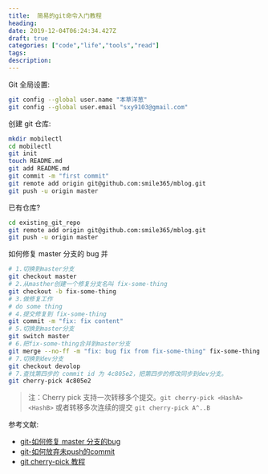 ```yaml
---
title:  简易的git命令入门教程
heading:
date: 2019-12-04T06:24:34.427Z
draft: true
categories: ["code","life","tools","read"]
tags: 
description: 
---
```


Git 全局设置:

```bash
git config --global user.name "本草洋葱"
git config --global user.email "sxy9103@gmail.com"
```

创建 git 仓库:
```bash
mkdir mobilectl
cd mobilectl
git init
touch README.md
git add README.md
git commit -m "first commit"
git remote add origin git@github.com:smile365/mblog.git
git push -u origin master
```

已有仓库?
```bash
cd existing_git_repo
git remote add origin git@github.com:smile365/mblog.git
git push -u origin master
```

如何修复 master 分支的 bug 并
```bash
# 1.切换到master分支
git checkout master
# 2.从masther创建一个修复分支名叫 fix-some-thing
git checkout -b fix-some-thing
# 3.做修复工作
# do some thing
# 4.提交修复到 fix-some-thing
git commit -m "fix: fix content"
# 5.切换到master分支
git switch master
# 6.把fix-some-thing合并到master分支
git merge --no-ff -m "fix: bug fix from fix-some-thing" fix-some-thing
# 7.切换到dev分支
git checkout devolop
# 7.查找第四步的 commit id 为 4c805e2，把第四步的修改同步到dev分支。
git cherry-pick 4c805e2
```
>注：Cherry pick 支持一次转移多个提交。`git cherry-pick <HashA> <HashB>`
或者转移多次连续的提交 `git cherry-pick A^..B `

参考文献: 
- [git-如何修复 master 分支的bug](https://www.liaoxuefeng.com/wiki/896043488029600/900388704535136)
- [git-如何放弃未push的commit](https://www.liaoxuefeng.com/wiki/896043488029600/897013573512192)
- [git cherry-pick 教程](https://www.ruanyifeng.com/blog/2020/04/git-cherry-pick.html)
